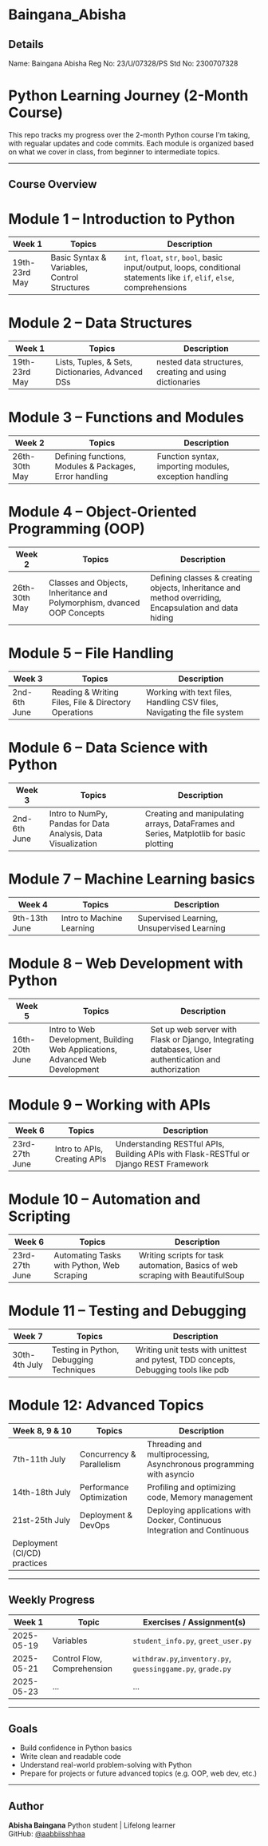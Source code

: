 # Baingana_Abisha

## Details

Name: Baingana Abisha
Reg No: 23/U/07328/PS
Std No: 2300707328

# Python Learning Journey (2-Month Course)

This repo tracks my progress over the 2-month Python course I'm taking, with regualar updates and code commits. Each module is organized based on what we cover in class, from beginner to intermediate topics.

---

## Course Overview

# Module 1 – Introduction to Python

| Week 1        | Topics                                       | Description                                                                                                                |
| ------------- | -------------------------------------------- | -------------------------------------------------------------------------------------------------------------------------- |
| 19th-23rd May | Basic Syntax & Variables, Control Structures | `int`, `float`, `str`, `bool`, basic input/output, loops, conditional statements like `if`, `elif`, `else`, comprehensions |

# Module 2 – Data Structures

| Week 1        | Topics                                            | Description                                             |
| ------------- | ------------------------------------------------- | ------------------------------------------------------- |
| 19th-23rd May | Lists, Tuples, & Sets, Dictionaries, Advanced DSs | nested data structures, creating and using dictionaries |

# Module 3 – Functions and Modules

| Week 2        | Topics                                                 | Description                                            |
| ------------- | ------------------------------------------------------ | ------------------------------------------------------ |
| 26th-30th May | Defining functions, Modules & Packages, Error handling | Function syntax, importing modules, exception handling |

# Module 4 – Object-Oriented Programming (OOP)

| Week 2        | Topics                                                                  | Description                                                                                           |
| ------------- | ----------------------------------------------------------------------- | ----------------------------------------------------------------------------------------------------- |
| 26th-30th May | Classes and Objects, Inheritance and Polymorphism, dvanced OOP Concepts | Defining classes & creating objects, Inheritance and method overriding, Encapsulation and data hiding |

# Module 5 – File Handling

| Week 3       | Topics                                               | Description                                                             |
| ------------ | ---------------------------------------------------- | ----------------------------------------------------------------------- |
| 2nd-6th June | Reading & Writing Files, File & Directory Operations | Working with text files, Handling CSV files, Navigating the file system |

# Module 6 – Data Science with Python

| Week 3       | Topics                                                       | Description                                                                            |
| ------------ | ------------------------------------------------------------ | -------------------------------------------------------------------------------------- |
| 2nd-6th June | Intro to NumPy, Pandas for Data Analysis, Data Visualization | Creating and manipulating arrays, DataFrames and Series, Matplotlib for basic plotting |

# Module 7 – Machine Learning basics

| Week 4        | Topics                    | Description                                |
| ------------- | ------------------------- | ------------------------------------------ |
| 9th-13th June | Intro to Machine Learning | Supervised Learning, Unsupervised Learning |

# Module 8 – Web Development with Python

| Week 5         | Topics                                                                        | Description                                                                                          |
| -------------- | ----------------------------------------------------------------------------- | ---------------------------------------------------------------------------------------------------- |
| 16th-20th June | Intro to Web Development, Building Web Applications, Advanced Web Development | Set up web server with Flask or Django, Integrating databases, User authentication and authorization |

# Module 9 – Working with APIs

| Week 6         | Topics                       | Description                                                                           |
| -------------- | ---------------------------- | ------------------------------------------------------------------------------------- |
| 23rd-27th June | Intro to APIs, Creating APIs | Understanding RESTful APIs, Building APIs with Flask-RESTful or Django REST Framework |

# Module 10 – Automation and Scripting

| Week 6         | Topics                                     | Description                                                                    |
| -------------- | ------------------------------------------ | ------------------------------------------------------------------------------ |
| 23rd-27th June | Automating Tasks with Python, Web Scraping | Writing scripts for task automation, Basics of web scraping with BeautifulSoup |

# Module 11 – Testing and Debugging

| Week 7        | Topics                                  | Description                                                                         |
| ------------- | --------------------------------------- | ----------------------------------------------------------------------------------- |
| 30th-4th July | Testing in Python, Debugging Techniques | Writing unit tests with unittest and pytest, TDD concepts, Debugging tools like pdb |

# Module 12: Advanced Topics

| Week 8, 9 & 10               | Topics                    | Description                                                               |
| ---------------------------- | ------------------------- | ------------------------------------------------------------------------- |
| 7th-11th July                | Concurrency & Parallelism | Threading and multiprocessing, Asynchronous programming with asyncio      |
| 14th-18th July               | Performance Optimization  | Profiling and optimizing code, Memory management                          |
| 21st-25th July               | Deployment & DevOps       | Deploying applications with Docker, Continuous Integration and Continuous |
| Deployment (CI/CD) practices |

---

## Weekly Progress

| Week 1     | Topic                       | Exercises / Assignment(s)                                   |
| ---------- | --------------------------- | ----------------------------------------------------------- |
| 2025-05-19 | Variables                   | `student_info.py`, `greet_user.py`                          |
| 2025-05-21 | Control Flow, Comprehension | `withdraw.py`,`inventory.py`, `guessinggame.py`, `grade.py` |
| 2025-05-23 | ...                         | ...                                                         |

---

## Goals

- Build confidence in Python basics
- Write clean and readable code
- Understand real-world problem-solving with Python
- Prepare for projects or future advanced topics (e.g. OOP, web dev, etc.)

---

## Author

**Abisha Baingana**
Python student | Lifelong learner  
GitHub: [@aabbiisshhaa](https://github.com/aabbiisshhaa)
